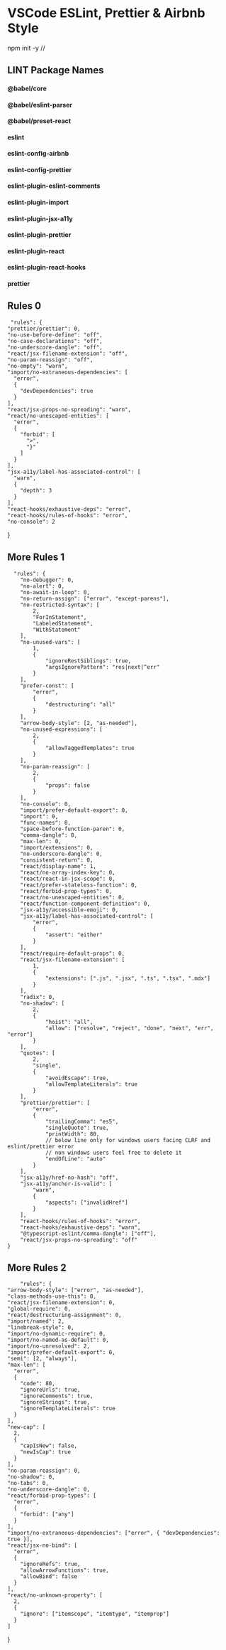# VSCode ESLint, Prettier & Airbnb Style

npm init -y //

## LINT Package Names
#### @babel/core
#### @babel/eslint-parser
#### @babel/preset-react
#### eslint
#### eslint-config-airbnb
#### eslint-config-prettier
#### eslint-plugin-eslint-comments
#### eslint-plugin-import
#### eslint-plugin-jsx-a11y
#### eslint-plugin-prettier
#### eslint-plugin-react
#### eslint-plugin-react-hooks
#### prettier


## Rules 0
     "rules": {
    "prettier/prettier": 0,
    "no-use-before-define": "off",
    "no-case-declarations": "off",
    "no-underscore-dangle": "off",
    "react/jsx-filename-extension": "off",
    "no-param-reassign": "off",
    "no-empty": "warn",
    "import/no-extraneous-dependencies": [
      "error",
      {
        "devDependencies": true
      }
    ],
    "react/jsx-props-no-spreading": "warn",
    "react/no-unescaped-entities": [
      "error",
      {
        "forbid": [
          ">",
          "}"
        ]
      }
    ],
    "jsx-a11y/label-has-associated-control": [
      "warn",
      {
        "depth": 3
      }
    ],
    "react-hooks/exhaustive-deps": "error",
    "react-hooks/rules-of-hooks": "error",
    "no-console": 2
  }


##  More Rules 1
      "rules": {
		"no-debugger": 0,
		"no-alert": 0,
		"no-await-in-loop": 0,
		"no-return-assign": ["error", "except-parens"],
		"no-restricted-syntax": [
			2,
			"ForInStatement",
			"LabeledStatement",
			"WithStatement"
		],
		"no-unused-vars": [
			1,
			{
				"ignoreRestSiblings": true,
				"argsIgnorePattern": "res|next|^err"
			}
		],
		"prefer-const": [
			"error",
			{
				"destructuring": "all"
			}
		],
		"arrow-body-style": [2, "as-needed"],
		"no-unused-expressions": [
			2,
			{
				"allowTaggedTemplates": true
			}
		],
		"no-param-reassign": [
			2,
			{
				"props": false
			}
		],
		"no-console": 0,
		"import/prefer-default-export": 0,
		"import": 0,
		"func-names": 0,
		"space-before-function-paren": 0,
		"comma-dangle": 0,
		"max-len": 0,
		"import/extensions": 0,
		"no-underscore-dangle": 0,
		"consistent-return": 0,
		"react/display-name": 1,
		"react/no-array-index-key": 0,
		"react/react-in-jsx-scope": 0,
		"react/prefer-stateless-function": 0,
		"react/forbid-prop-types": 0,
		"react/no-unescaped-entities": 0,
		"react/function-component-definition": 0,
		"jsx-a11y/accessible-emoji": 0,
		"jsx-a11y/label-has-associated-control": [
			"error",
			{
				"assert": "either"
			}
		],
		"react/require-default-props": 0,
		"react/jsx-filename-extension": [
			1,
			{
				"extensions": [".js", ".jsx", ".ts", ".tsx", ".mdx"]
			}
		],
		"radix": 0,
		"no-shadow": [
			2,
			{
				"hoist": "all",
				"allow": ["resolve", "reject", "done", "next", "err", "error"]
			}
		],
		"quotes": [
			2,
			"single",
			{
				"avoidEscape": true,
				"allowTemplateLiterals": true
			}
		],
		"prettier/prettier": [
			"error",
			{
				"trailingComma": "es5",
				"singleQuote": true,
				"printWidth": 80,
				// below line only for windows users facing CLRF and eslint/prettier error
				// non windows users feel free to delete it
				"endOfLine": "auto"
			}
		],
		"jsx-a11y/href-no-hash": "off",
		"jsx-a11y/anchor-is-valid": [
			"warn",
			{
				"aspects": ["invalidHref"]
			}
		],
		"react-hooks/rules-of-hooks": "error",
		"react-hooks/exhaustive-deps": "warn",
		"@typescript-eslint/comma-dangle": ["off"],
		"react/jsx-props-no-spreading": "off"
	}

  ##  More Rules 2

		"rules": {
    "arrow-body-style": ["error", "as-needed"],
    "class-methods-use-this": 0,
    "react/jsx-filename-extension": 0,
    "global-require": 0,
    "react/destructuring-assignment": 0,
    "import/named": 2,
    "linebreak-style": 0,
    "import/no-dynamic-require": 0,
    "import/no-named-as-default": 0,
    "import/no-unresolved": 2,
    "import/prefer-default-export": 0,
    "semi": [2, "always"],
    "max-len": [
      "error",
      {
        "code": 80,
        "ignoreUrls": true,
        "ignoreComments": true,
        "ignoreStrings": true,
        "ignoreTemplateLiterals": true
      }
    ],
    "new-cap": [
      2,
      {
        "capIsNew": false,
        "newIsCap": true
      }
    ],
    "no-param-reassign": 0,
    "no-shadow": 0,
    "no-tabs": 0,
    "no-underscore-dangle": 0,
    "react/forbid-prop-types": [
      "error",
      {
        "forbid": ["any"]
      }
    ],
    "import/no-extraneous-dependencies": ["error", { "devDependencies": true }],
    "react/jsx-no-bind": [
      "error",
      {
        "ignoreRefs": true,
        "allowArrowFunctions": true,
        "allowBind": false
      }
    ],
    "react/no-unknown-property": [
      2,
      {
        "ignore": ["itemscope", "itemtype", "itemprop"]
      }
    ]
  }

